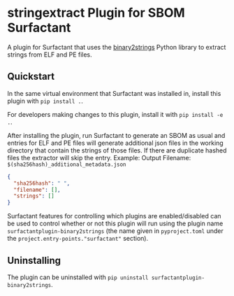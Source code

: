 # stringextract Plugin for SBOM Surfactant

A plugin for Surfactant that uses the [binary2strings](https://github.com/glmcdona/binary2strings)
Python library to extract strings from ELF and PE files.

## Quickstart

In the same virtual environment that Surfactant was installed in, install this plugin with `pip install .`.

For developers making changes to this plugin, install it with `pip install -e .`.

After installing the plugin, run Surfactant to generate an SBOM as usual and entries for ELF
and PE files will generate additional json files in the working directory that contain the strings of those files.
If there are duplicate hashed files the extractor will skip the entry.
Example:
Output Filename: `$(sha256hash)_additional_metadata.json`

```json
{
  "sha256hash": " ",
  "filename": [],
  "strings": []
}
```

Surfactant features for controlling which plugins are enabled/disabled can be used to control
whether or not this plugin will run using the plugin name `surfactantplugin-binary2strings` (the name given in
`pyproject.toml` under the `project.entry-points."surfactant"` section).

## Uninstalling

The plugin can be uninstalled with `pip uninstall surfactantplugin-binary2strings`.
